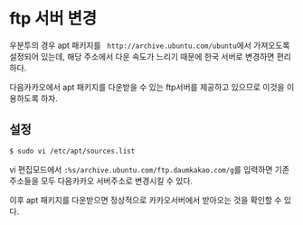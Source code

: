 ftp 서버 변경
===

우분투의 경우 apt 패키지를 ``` http://archive.ubuntu.com/ubuntu```에서 가져오도록 설정되어 있는데, 해당 주소에서 다운 속도가 느리기 때문에 한국 서버로 변경하면 편리하다.

다음카카오에서 apt 패키지를 다운받을 수 있는 ftp서버를 제공하고 있으므로 이것을 이용하도록 하자.

설정
---

```bash
$ sudo vi /etc/apt/sources.list
```

vi 편집모드에서 ```:%s/archive.ubuntu.com/ftp.daumkakao.com/g```를 입력하면 기존 주소들을 모두 다음카카오 서버주소로 변경시킬 수 있다.

이후 apt 패키지를 다운받으면 정상적으로 카카오서버에서 받아오는 것을 확인할 수 있다.